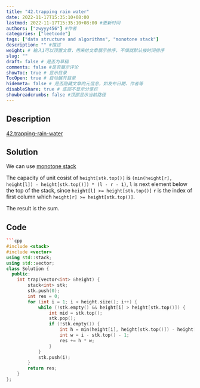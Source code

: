```yaml
---
title: "42.trapping rain water"
date: 2022-11-17T15:35:10+08:00
lastmod: 2022-11-17T15:35:10+08:00 #更新时间
authors: ["zwyyy456"] #作者
categories: ["leetcode"]
tags: ["data structure and algorithms", "monotone stack"]
description: "" #描述
weight: # 输入1可以顶置文章，用来给文章展示排序，不填就默认按时间排序
slug: ""
draft: false # 是否为草稿
comments: false #是否展示评论
showToc: true # 显示目录
TocOpen: true # 自动展开目录
hidemeta: false # 是否隐藏文章的元信息，如发布日期、作者等
disableShare: true # 底部不显示分享栏
showbreadcrumbs: false #顶部显示当前路径
---
```

## Description
[42.trapping-rain-water](https://leetcode.com/problems/trapping-rain-water/)

## Solution
We can use [monotone stack](https://zwyyy456.vercel.app/posts/tech/monotone-stack/)

The capacity of unit cosist of `height[stk.top()]` is `(min(height[r], height[l]) - height[stk.top()]) * (l - r - 1)`, `l` is next element below the top of the stack, since `height[l] >= height[stk.top()]` `r` is the index of first column which `height[r] >= height[stk.top()]`.

The result is the sum.

## Code
```cpp
```cpp
#include <stack>
#include <vector>
using std::stack;
using std::vector;
class Solution {
  public:
    int trap(vector<int> &height) {
        stack<int> stk;
        stk.push(0);
        int res = 0;
        for (int i = 1; i < height.size(); i++) {
            while (!stk.empty() && height[i] > height[stk.top()]) {
                int mid = stk.top();
                stk.pop();
                if (!stk.empty()) {
                    int h = min(height[i], height[stk.top()]) - height[mid];
                    int w = i - stk.top() - 1;
                    res += h * w;
                }
            }
            stk.push(i);
        }
        return res;
    }
};
```
